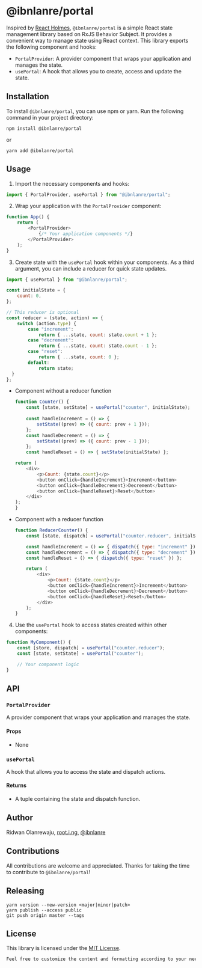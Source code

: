 # @ibnlanre/portal

Inspired by [React Holmes](https://github.com/devx-os/react-holmes), `@ibnlanre/portal` is a simple React state management library based on RxJS Behavior Subject. It provides a convenient way to manage state using React context. This library exports the following component and hooks:

- `PortalProvider`: A provider component that wraps your application and manages the state.
- `usePortal`: A hook that allows you to create, access and update the state.

## Installation

To install `@ibnlanre/portal`, you can use npm or yarn. Run the following command in your project directory:

```shell
npm install @ibnlanre/portal
```

or 

```shell
yarn add @ibnlanre/portal
```

## Usage

1. Import the necessary components and hooks:

```js
import { PortalProvider, usePortal } from "@ibnlanre/portal";
```

2. Wrap your application with the `PortalProvider` component:

```js
function App() {
    return (
        <PortalProvider>
            {/* Your application components */}
        </PortalProvider>
    );
}
```

3. Create state with the `usePortal` hook within your components. As a third argument, you can include a reducer for quick state updates.

```js
import { usePortal } from "@ibnlanre/portal";

const initialState = {
    count: 0,
};

// This reducer is optional
const reducer = (state, action) => {
    switch (action.type) {
        case "increment":
            return { ...state, count: state.count + 1 };
        case "decrement":
            return { ...state, count: state.count - 1 };
        case "reset":
            return { ...state, count: 0 };
        default:
            return state;
  }
};
```

- Component without a reducer function

    ```js
    function Counter() {
        const [state, setState] = usePortal("counter", initialState);
            
        const handleIncrement = () => { 
            setState((prev) => ({ count: prev + 1 }));
        };
        const handleDecrement = () => { 
            setState((prev) => ({ count: prev - 1 }));
        };
        const handleReset = () => { setState(initialState) };

    return (
        <div>
            <p>Count: {state.count}</p>
            <button onClick={handleIncrement}>Increment</button>
            <button onClick={handleDecrement}>Decrement</button>
            <button onClick={handleReset}>Reset</button>
        </div>
    );
    }
    ```

- Component with a reducer function

    ```js
    function ReducerCounter() {
        const [state, dispatch] = usePortal("counter.reducer", initialState, reducer);

        const handleIncrement = () => { dispatch({ type: "increment" }) };
        const handleDecrement = () => { dispatch({ type: "decrement" }) };
        const handleReset = () => { dispatch({ type: "reset" }) };

        return (
            <div>
                <p>Count: {state.count}</p>
                <button onClick={handleIncrement}>Increment</button>
                <button onClick={handleDecrement}>Decrement</button>
                <button onClick={handleReset}>Reset</button>
            </div>
        );
    }
    ```

4. Use the `usePortal` hook to access states created within other components:

```js
function MyComponent() {
    const [store, dispatch] = usePortal("counter.reducer");
    const [state, setState] = usePortal("counter");

    // Your component logic
}
```

## API

### `PortalProvider`
A provider component that wraps your application and manages the state.

#### Props
- None

### `usePortal`
A hook that allows you to access the state and dispatch actions.

#### Returns
- A tuple containing the state and dispatch function.

## Author

Ridwan Olanrewaju, [root.i.ng](https://www.root.i.ng), [@ibnlanre](https://linkedin.com/in/ibnlanre)

## Contributions

All contributions are welcome and appreciated. Thanks for taking the time to contribute to `@ibnlanre/portal`!

## Releasing

```shell
yarn version --new-version <major|minor|patch>
yarn publish --access public
git push origin master --tags
```

## License

This library is licensed under the [MIT License](https://opensource.org/licenses/MIT).

```txt
Feel free to customize the content and formatting according to your needs.
```